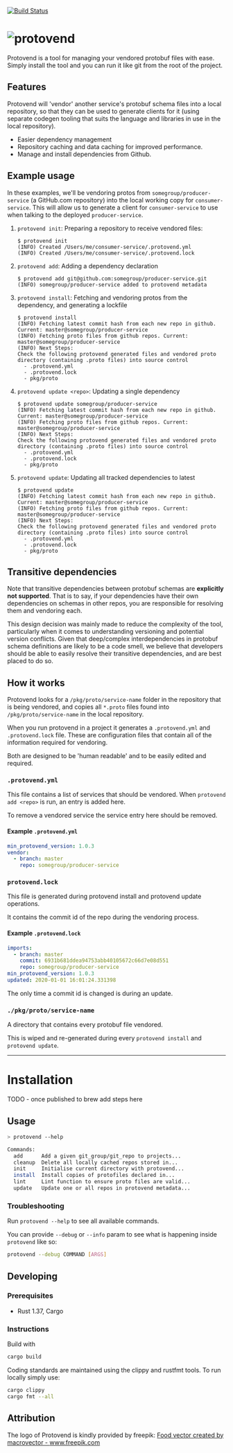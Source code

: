 [![Build Status](https://travis-ci.org/Skyscanner/protovend.svg?branch=master)](https://travis-ci.org/Skyscanner/protovend)

# ![protovend](docs/logo.png)

Protovend is a tool for managing your vendored protobuf files with ease. Simply install the tool and you can run it like git from the root of the project.

## Features

Protovend will 'vendor' another service's protobuf schema files into a local repository, so that they can be used to generate clients for it (using separate codegen tooling that suits the language and libraries in use in the local repository).

- Easier dependency management
- Repository caching and data caching for improved performance.
- Manage and install dependencies from Github.

## Example usage

In these examples, we'll be vendoring protos from `somegroup/producer-service` (a GitHub.com repository) into the local working copy for `consumer-service`. This will allow us to generate a client for `consumer-service` to use when talking to the deployed `producer-service`.

1. `protovend init`: Preparing a repository to receive vendored files:

   ```
   $ protovend init
   (INFO) Created /Users/me/consumer-service/.protovend.yml
   (INFO) Created /Users/me/consumer-service/.protovend.lock
   ```

2. `protovend add`: Adding a dependency declaration

   ```
   $ protovend add git@github.com:somegroup/producer-service.git
   (INFO) somegroup/producer-service added to protovend metadata
   ```

3. `protovend install`: Fetching and vendoring protos from the dependency, and generating a lockfile

   ```
   $ protovend install
   (INFO) Fetching latest commit hash from each new repo in github. Current: master@somegroup/producer-service
   (INFO) Fetching proto files from github repos. Current: master@somegroup/producer-service
   (INFO) Next Steps:
   Check the following protovend generated files and vendored proto directory (containing .proto files) into source control
     - .protovend.yml
     - .protovend.lock
     - pkg/proto
   ```

4. `protovend update <repo>`: Updating a single dependency

   ```
   $ protovend update somegroup/producer-service
   (INFO) Fetching latest commit hash from each new repo in github. Current: master@somegroup/producer-service
   (INFO) Fetching proto files from github repos. Current: master@somegroup/producer-service
   (INFO) Next Steps:
   Check the following protovend generated files and vendored proto directory (containing .proto files) into source control
     - .protovend.yml
     - .protovend.lock
     - pkg/proto
   ```

5. `protovend update`: Updating all tracked dependencies to latest

   ```
   $ protovend update
   (INFO) Fetching latest commit hash from each new repo in github. Current: master@somegroup/producer-service
   (INFO) Fetching proto files from github repos. Current: master@somegroup/producer-service
   (INFO) Next Steps:
   Check the following protovend generated files and vendored proto directory (containing .proto files) into source control
     - .protovend.yml
     - .protovend.lock
     - pkg/proto
   ```

## Transitive dependencies

Note that transitive dependencies between protobuf schemas are **explicitly not supported**.
That is to say, if your dependencies have their own dependencies on schemas in other repos, you are responsible for resolving them and vendoring each.

This design decision was mainly made to reduce the complexity of the tool, particularly when it comes to understanding versioning and potential version conflicts.
Given that deep/complex interdependencies in protobuf schema definitions are likely to be a code smell, we believe that developers should be able to easily resolve their transitive dependencies, and are best placed to do so.

## How it works

Protovend looks for a `/pkg/proto/service-name` folder in the repository that is being vendored, and copies all `*.proto` files found into `/pkg/proto/service-name` in the local repository.

When you run protovend in a project it generates a `.protovend.yml` and `.protovend.lock` file. These are configuration files that contain all of the information required for vendoring.

Both are designed to be 'human readable' and to be easily edited and required.

### `.protovend.yml`

This file contains a list of services that should be vendored. When `protovend add <repo>` is run, an entry is added here.

To remove a vendored service the service entry here should be removed.

#### Example `.protovend.yml`

```yml
min_protovend_version: 1.0.3
vendor:
  - branch: master
    repo: somegroup/producer-service
```

### `protovend.lock`

This file is generated during protovend install and protovend update operations.

It contains the commit id of the repo during the vendoring process.

#### Example `.protovend.lock`

```yml
imports:
  - branch: master
    commit: 6931b681ddea94753abb40105672c66d7e08d551
    repo: somegroup/producer-service
min_protovend_version: 1.0.3
updated: 2020-01-01 16:01:24.331398
```

The only time a commit id is changed is during an update.

### `./pkg/proto/service-name`

A directory that contains every protobuf file vendored.

This is wiped and re-generated during every `protovend install` and `protovend update`.

---

# Installation

TODO - once published to brew add steps here

## Usage

```sh
> protovend --help

Commands:
  add      Add a given git_group/git_repo to projects...
  cleanup  Delete all locally cached repos stored in...
  init     Initialise current directory with protovend...
  install  Install copies of protofiles declared in...
  lint     Lint function to ensure proto files are valid...
  update   Update one or all repos in protovend metadata...
```

### Troubleshooting

Run `protovend --help` to see all available commands.

You can provide `--debug` or `--info` param to see what is happening inside `protovend` like so:

```sh
protovend --debug COMMAND [ARGS]
```

## Developing

### Prerequisites

- Rust 1.37, Cargo

### Instructions

Build with

```bash
cargo build
```

Coding standards are maintained using the clippy and rustfmt tools. To run locally simply use:

```bash
cargo clippy
cargo fmt --all
```

## Attribution

The logo of Protovend is kindly provided by freepik: <a href="https://www.freepik.com/free-photos-vectors/food">Food vector created by macrovector - www.freepik.com</a>
